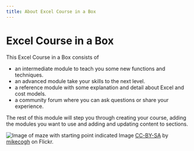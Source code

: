 ```yaml
---
title: About Excel Course in a Box
---
```


# Excel Course in a Box

This Excel Course in a Box consists of 

 - an intermediate module to teach you some new functions and techniques.
 - an advanced module take your skills to the next level.
 - a reference module with some explanation and detail about Excel and cost models.
 - a community forum where you can ask questions or share your experience.

The rest of this module will step you through creating your course, adding the modules you want to use and adding and updating content to sections.

![Image of maze with starting point indicated]({{site.baseurl}}/img/start.jpg)
Image [CC-BY-SA](https://creativecommons.org/licenses/by-sa/2.0/) by [mikecogh](https://www.flickr.com/photos/mikecogh/11300349426) on Flickr.
